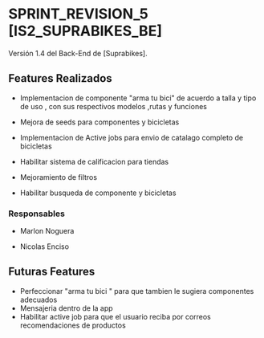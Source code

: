 # SPRINT_REVISION_5 [IS2_SUPRABIKES_BE]


Versión 1.4 del Back-End de [Suprabikes].

## Features Realizados 
* Implementacion de componente "arma tu bici" de acuerdo a talla y tipo de uso , con sus respectivos modelos ,rutas y funciones 

* Mejora de seeds para componentes y bicicletas

* Implementacion de Active jobs para envio de catalago completo de bicicletas

* Habilitar sistema de calificacion para tiendas 

* Mejoramiento de filtros

* Habilitar busqueda de componente y bicicletas 

### Responsables

* Marlon Noguera   

* Nicolas Enciso

## Futuras Features

* Perfeccionar "arma tu bici " para que tambien le sugiera componentes adecuados
* Mensajeria dentro de la app
* Habilitar active job para que el usuario reciba por correos recomendaciones de productos 

